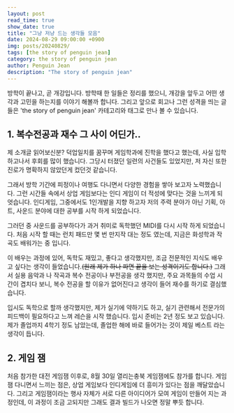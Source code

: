 ```yaml
---
layout: post
read_time: true
show_date: true
title: "그냥 저냥 드는 생각들 모음"
date: 2024-08-29 09:00:00 +0900
img: posts/20240829/
tags: [the story of penguin jean]
category: the story of penguin jean
author: Penguin Jean
description: "The story of penguin jean"
---
```


방학이 끝나고, 곧 개강입니다. 방학때 한 일들은 정리를 했으니, 개강을 앞두고 어떤 생각과 고민을 하는지를 이야기 해볼까 합니다. 그리고 앞으로 회고나 그런 성격을 띄는 글들은 'the story of penguin jean'  카테고리와 태그로 만나 볼 수 있습니다.

## 1. 복수전공과 재수 그 사이 어딘가..

제 소개글 읽어보신분? 덕업일치를 꿈꾸며 게임학과에 진학을 했다고 했는데, 사실 입학하고나서 후회를 많이 했습니다. 그당시 터졌던 일련의 사건들도 있었지만, 저 자신 또한 진로가 명확하지 않았던게 컸던것 같습니다. 

그래서 방학 기간에 피정이나 여행도 다니면서 다양한 경험을 쌓아 보고자 노력했습니다. 그런 시간들 속에서 상업 게임보다는 인디 게임이 더 적성에 맞다는 것을 느끼게 되엇습니다.  인디게임, 그중에서도 1인개발을 지향 하고자 저의 주력 분야가 아닌 기획, 아트, 사운드 분야에 대한 공부를 시작 하게 되었습니다.

그러던 중 사운드를 공부하다가 과거 취미로 독학했던  MIDI를 다시 시작 하게 되었습니다. 처음 시작 할 때는 런치 패드만 몇 번 만지작 대는 정도 였는데, 지금은 화성학과 작곡도 배워가는 중 입니다.

이 배우는 과정에 있어, 독학도 재밌고, 좋다고 생각했지만, 조금 전문적인 지식도 배우고 싶다는 생각이 들었습니다.~~(원래 제가 하나 파면 끝을 보는 성격이기도 합니다.)~~  그래서 실용 음악과 나 작곡과 복수 전공이나 부전공을 생각 했지만, 주요 과목들의 수업 시간이 겹치다 보니, 복수 전공을 할 이유가 없어진다고 생각이 들어 재수를 하기로 결심했습니다. 

입시도 독학으로 할까 생각했지만, 제가 실기에 약하기도 하고, 실기 관련해서 전문가의 피드백이 필요하다고 느껴 레슨을 시작 했습니다. 입시 준비는 2년 정도 보고 있습니다. 제가 졸업까지 4학기 정도 남았는데,  졸업한 해에 바로 들어가는 것이 제일 베스트 라는 생각이 듭니다.  

##  2. 게임 잼

처음 참가한 대전 게임잼 이후로, 8월 30일 열리는충북 게임잼에도 참가를 합니다. 게임잼 다니면서 느끼는 점은, 상업 게임보다 인디게임에 더 흥미가 있다는 점을 깨달았습니다. 그리고 게임잼이라는 행사 자체가 서로 다른 아이디어가 모여 게임이 만들어 지는 과정인데, 이 과정이 조금 고되지만 그래도 결과 빌드가 나오면 정말 뿌듯 합니다.

